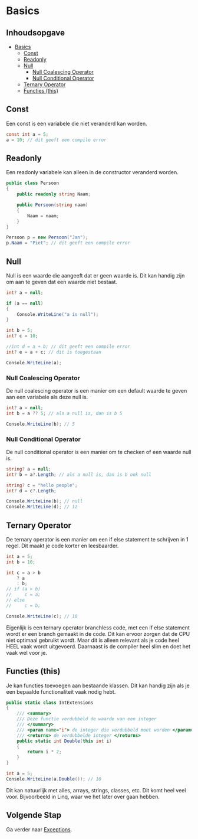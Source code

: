 ﻿# Basics

## Inhoudsopgave

- [Basics](#basics)
    - [Const](#Const)
    - [Readonly](#readonly)
    - [Null](#null)
        - [Null Coalescing Operator](#null-coalescing-operator)
        - [Null Conditional Operator](#null-conditional-operator)
    - [Ternary Operator](#ternary-operator)
    - [Functies (this)](#functies-this)

## Const

Een const is een variabele die niet veranderd kan worden.

```csharp
const int a = 5;
a = 10; // dit geeft een compile error
```

## Readonly

Een readonly variabele kan alleen in de constructor veranderd worden.

```csharp
public class Persoon
{
    public readonly string Naam;

    public Persoon(string naam)
    {
        Naam = naam;
    }
}

Persoon p = new Persoon("Jan");
p.Naam = "Piet"; // dit geeft een compile error
```

## Null

Null is een waarde die aangeeft dat er geen waarde is. Dit kan handig zijn om aan te geven dat een waarde niet bestaat.

```csharp
int? a = null;

if (a == null)
{
    Console.WriteLine("a is null");
}

int b = 5;
int? c = 10;

//int d = a + b; // dit geeft een compile error
int? e = a + c; // dit is toegestaan

Console.WriteLine(a);
```

### Null Coalescing Operator

De null coalescing operator is een manier om een default waarde te geven aan een variabele als deze null is.

```csharp
int? a = null;
int b = a ?? 5; // als a null is, dan is b 5

Console.WriteLine(b); // 5
```

### Null Conditional Operator

De null conditional operator is een manier om te checken of een waarde null is.

```csharp
string? a = null;
int? b = a?.Length; // als a null is, dan is b ook null

string? c = "hello people";
int? d = c?.Length;

Console.WriteLine(b); // null
Console.WriteLine(d); // 12
```

## Ternary Operator

De ternary operator is een manier om een if else statement te schrijven in 1 regel. Dit maakt je code korter en
leesbaarder.

```csharp
int a = 5;
int b = 10;

int c = a > b 
    ? a 
    : b;
// if (a > b)
//     c = a;
// else
//     c = b;

Console.WriteLine(c); // 10
```

Eigenlijk is een ternary operator branchless code, met een if else statement wordt er een branch gemaakt in de code. Dit
kan ervoor zorgen dat de CPU niet optimaal gebruikt wordt. Maar dit is alleen relevant als je code heel HEEL vaak wordt
uitgevoerd. Daarnaast is de compiler heel slim en doet het vaak wel voor je.

## Functies (this)

Je kan functies toevoegen aan bestaande klassen. Dit kan handig zijn als je een bepaalde functionaliteit vaak nodig
hebt.

```csharp
public static class IntExtensions
{
    /// <summary>
    /// Deze functie verdubbeld de waarde van een integer
    /// </summary>
    /// <param name="i"> de integer die verdubbeld moet worden </param>
    /// <returns> de verdubbelde integer </returns>
    public static int Double(this int i)
    {
        return i * 2;
    }
}

int a = 5;
Console.WriteLine(a.Double()); // 10
```

Dit kan natuurlijk met alles, arrays, strings, classes, etc. Dit komt heel veel voor. Bijvoorbeeld in Linq, waar we het
later over gaan hebben.

## Volgende Stap

Ga verder naar [Exceptions](../Exceptions/README.md).